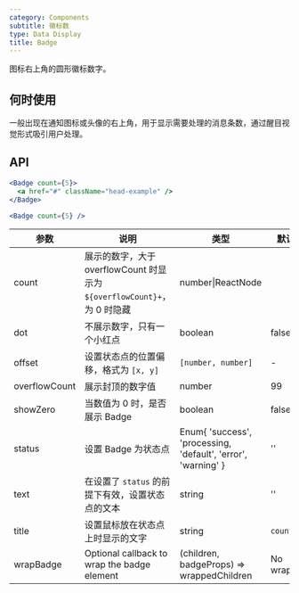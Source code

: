 ```yaml
---
category: Components
subtitle: 徽标数
type: Data Display
title: Badge
---
```


图标右上角的圆形徽标数字。

## 何时使用

一般出现在通知图标或头像的右上角，用于显示需要处理的消息条数，通过醒目视觉形式吸引用户处理。

## API

```jsx
<Badge count={5}>
  <a href="#" className="head-example" />
</Badge>
```

```jsx
<Badge count={5} />
```

| 参数 | 说明 | 类型 | 默认值 |
| --- | --- | --- | --- |
| count | 展示的数字，大于 overflowCount 时显示为 `${overflowCount}+`，为 0 时隐藏 | number\|ReactNode |  |
| dot | 不展示数字，只有一个小红点 | boolean | false |
| offset | 设置状态点的位置偏移，格式为 `[x, y]` | `[number, number]` | - |
| overflowCount | 展示封顶的数字值 | number | 99 |
| showZero | 当数值为 0 时，是否展示 Badge | boolean | false |
| status | 设置 Badge 为状态点 | Enum{ 'success', 'processing, 'default', 'error', 'warning' } | '' |
| text | 在设置了 `status` 的前提下有效，设置状态点的文本 | string | '' |
| title | 设置鼠标放在状态点上时显示的文字 | string | `count` |
| wrapBadge | Optional callback to wrap the badge element | (children, badgeProps) => wrappedChildren | No wrapping |
